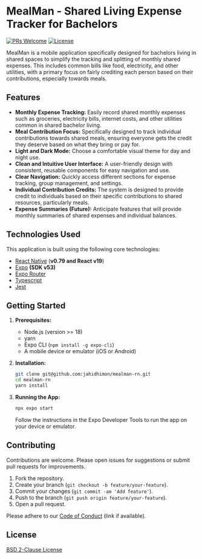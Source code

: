 # MealMan - Shared Living Expense Tracker for Bachelors

[![PRs Welcome](https://img.shields.io/badge/PRs-welcome-brightgreen.svg)](https://github.com/your-github-username/mealman-app/pulls)
[![License](https://img.shields.io/badge/License-BSD--2--Clause-blue.svg)](LICENSE)

MealMan is a mobile application specifically designed for bachelors living in shared spaces to simplify the tracking and splitting of monthly shared expenses. This includes common bills like food, electricity, and other utilities, with a primary focus on fairly crediting each person based on their contributions, especially towards meals.

## Features

* **Monthly Expense Tracking:** Easily record shared monthly expenses such as groceries, electricity bills, internet costs, and other utilities common in shared bachelor living.
* **Meal Contribution Focus:** Specifically designed to track individual contributions towards shared meals, ensuring everyone gets the credit they deserve based on what they bring or pay for.
* **Light and Dark Mode:** Choose a comfortable visual theme for day and night use.
* **Clean and Intuitive User Interface:** A user-friendly design with consistent, reusable components for easy navigation and use.
* **Clear Navigation:** Quickly access different sections for expense tracking, group management, and settings.
* **Individual Contribution Credits:** The system is designed to provide credit to individuals based on their specific contributions to shared resources, particularly meals.
* **Expense Summaries (Future):** Anticipate features that will provide monthly summaries of shared expenses and individual balances.

## Technologies Used

This application is built using the following core technologies:

* [React Native](https://reactnative.dev/) (**v0.79 and React v19**)
* [Expo](https://expo.dev/) **(SDK v53)**
* [Expo Router](https://docs.expo.dev/versions/latest/sdk/router/)
* [Typescript](https://www.typescriptlang.org/)
* [Jest](https://jestjs.io/)

## Getting Started

1.  **Prerequisites:**
    * Node.js (version >= 18)
    * yarn
    * Expo CLI (`npm install -g expo-cli`)
    * A mobile device or emulator (iOS or Android)

2.  **Installation:**
    ```bash
    git clone git@github.com:jahidhimon/mealman-rn.git
    cd mealman-rn
    yarn install
    ```

3.  **Running the App:**
    ```bash
    npx expo start
    ```
    Follow the instructions in the Expo Developer Tools to run the app on your device or emulator.

## Contributing

Contributions are welcome. Please open issues for suggestions or submit pull requests for improvements.

1.  Fork the repository.
2.  Create your branch (`git checkout -b feature/your-feature`).
3.  Commit your changes (`git commit -am 'Add feature'`).
4.  Push to the branch (`git push origin feature/your-feature`).
5.  Open a pull request.

Please adhere to our [Code of Conduct](CODE_OF_CONDUCT.md) (link if available).

## License

[BSD 2-Clause License](LICENSE)
